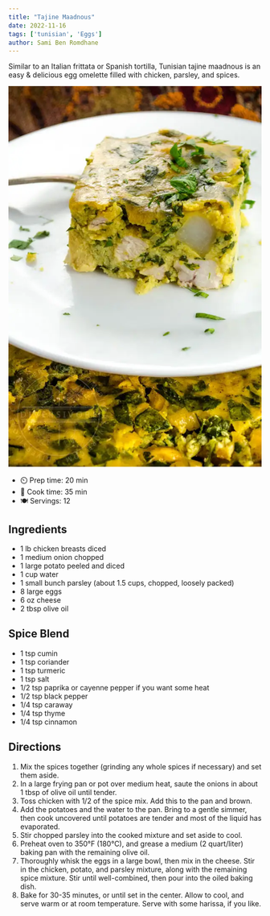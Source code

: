 ```yaml
---
title: "Tajine Maadnous"
date: 2022-11-16
tags: ['tunisian', 'Eggs']
author: Sami Ben Romdhane
---
```


Similar to an Italian frittata or Spanish tortilla, Tunisian tajine maadnous is an easy & delicious egg omelette filled with chicken, parsley, and spices.

![tajine maadnous](/recipes/pix/tajine-maadnous.webp)

- ⏲️ Prep time: 20 min
- 🍳 Cook time: 35 min
- 🍽️ Servings: 12

## Ingredients

- 1 lb chicken breasts diced
- 1 medium onion chopped
- 1 large potato peeled and diced
- 1 cup water
- 1 small bunch parsley (about 1.5 cups, chopped, loosely packed)
- 8 large eggs
- 6 oz cheese
- 2 tbsp olive oil

## Spice Blend

- 1 tsp cumin
- 1 tsp coriander
- 1 tsp turmeric
- 1 tsp salt
- 1/2 tsp paprika or cayenne pepper if you want some heat
- 1/2 tsp black pepper
- 1/4 tsp caraway
- 1/4 tsp thyme
- 1/4 tsp cinnamon

## Directions

1. Mix the spices together (grinding any whole spices if necessary) and set them aside.
2. In a large frying pan or pot over medium heat, saute the onions in about 1 tbsp of olive oil until tender.
3. Toss chicken with 1/2 of the spice mix. Add this to the pan and brown.
4. Add the potatoes and the water to the pan. Bring to a gentle simmer, then cook uncovered until potatoes are tender and most of the liquid has evaporated.
5. Stir chopped parsley into the cooked mixture and set aside to cool.
6. Preheat oven to 350°F (180°C), and grease a medium (2 quart/liter) baking pan with the remaining olive oil.
7. Thoroughly whisk the eggs in a large bowl, then mix in the cheese. Stir in the chicken, potato, and parsley mixture, along with the remaining spice mixture. Stir until well-combined, then pour into the oiled baking dish.
8. Bake for 30-35 minutes, or until set in the center. Allow to cool, and serve warm or at room temperature. Serve with some harissa, if you like.
